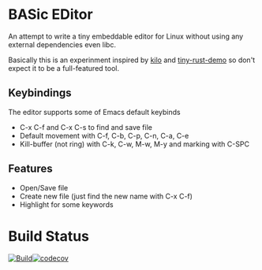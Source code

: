 # BASic EDitor

An attempt to write a tiny embeddable editor for Linux without using any
external dependencies even libc.

Basically this is an experinment inspired by
[kilo](https://github.com/antirez/kilo) and
[tiny-rust-demo](https://github.com/kmcallister/tiny-rust-demo) so don't expect
it to be a full-featured tool.

## Keybindings

The editor supports some of Emacs default keybinds

- C-x C-f and C-x C-s to find and save file
- Default movement with C-f, C-b, C-p, C-n, C-a, C-e
- Kill-buffer (not ring) with C-k, C-w, M-w, M-y and marking with C-SPC

## Features

- Open/Save file
- Create new file (just find the new name with C-x C-f)
- Highlight for some keywords

# Build Status

[![Build](https://github.com/rayslava/based/actions/workflows/rust.yaml/badge.svg)](https://github.com/rayslava/based/actions/workflows/rust.yaml)[![codecov](https://codecov.io/gh/rayslava/based/graph/badge.svg?token=JU0J4SAWGF)](https://codecov.io/gh/rayslava/based)

